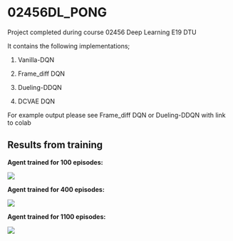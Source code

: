 # 02456DL_PONG
Project completed during course 02456 Deep Learning E19 DTU

It contains the following implementations;

1) Vanilla-DQN

2) Frame_diff DQN

3) Dueling-DDQN

4) DCVAE DQN

For example output please see Frame_diff DQN or Dueling-DDQN with link to colab

## Results from training

**Agent trained for 100 episodes:**

![](100_episodes_trained.gif)

**Agent trained for 400 episodes:**

![](400_episodes_trained.gif)

**Agent trained for 1100 episodes:**

![](1100_episodes_trained.gif)

